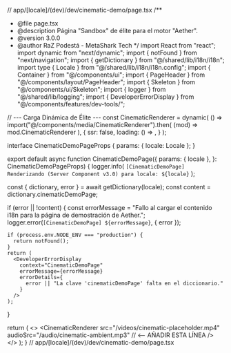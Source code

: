 // app/[locale]/(dev)/dev/cinematic-demo/page.tsx
/\*\*

- @file page.tsx
- @description Página "Sandbox" de élite para el motor "Aether".
- @version 3.0.0
- @author RaZ Podestá - MetaShark Tech
  \*/
  import React from "react";
  import dynamic from "next/dynamic";
  import { notFound } from "next/navigation";
  import { getDictionary } from "@/shared/lib/i18n/i18n";
  import type { Locale } from "@/shared/lib/i18n/i18n.config";
  import { Container } from "@/components/ui";
  import { PageHeader } from "@/components/layout/PageHeader";
  import { Skeleton } from "@/components/ui/Skeleton";
  import { logger } from "@/shared/lib/logging";
  import { DeveloperErrorDisplay } from "@/components/features/dev-tools/";

// --- Carga Dinámica de Élite ---
const CinematicRenderer = dynamic(
() =>
import("@/components/media/CinematicRenderer").then(
(mod) => mod.CinematicRenderer
),
{
ssr: false,
loading: () => <Skeleton className="w-full aspect-video rounded-lg" />,
}
);

interface CinematicDemoPageProps {
params: { locale: Locale };
}

export default async function CinematicDemoPage({
params: { locale },
}: CinematicDemoPageProps) {
logger.info(
`[CinematicDemoPage] Renderizando (Server Component v3.0) para locale: ${locale}`
);

const { dictionary, error } = await getDictionary(locale);
const content = dictionary.cinematicDemoPage;

if (error || !content) {
const errorMessage =
"Fallo al cargar el contenido i18n para la página de demostración de Aether.";
logger.error(`[CinematicDemoPage] ${errorMessage}`, { error });

    if (process.env.NODE_ENV === "production") {
      return notFound();
    }
    return (
      <DeveloperErrorDisplay
        context="CinematicDemoPage"
        errorMessage={errorMessage}
        errorDetails={
          error || "La clave 'cinematicDemoPage' falta en el diccionario."
        }
      />
    );

}

return (
<>
<PageHeader content={content.pageHeader} />
<Container className="py-12">
<CinematicRenderer
src="/videos/cinematic-placeholder.mp4"
audioSrc="/audio/cinematic-ambient.mp3" // <-- AÑADIR ESTA LÍNEA
/>
</Container>
</>
);
}
// app/[locale]/(dev)/dev/cinematic-demo/page.tsx
